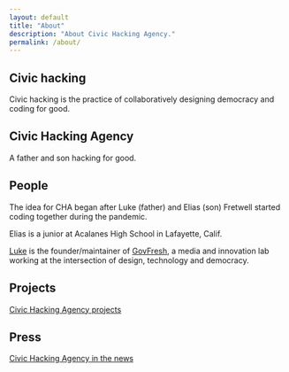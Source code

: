 ```yaml
---
layout: default
title: "About"
description: "About Civic Hacking Agency."
permalink: /about/
---
```


## Civic hacking

Civic hacking is the practice of collaboratively designing democracy and coding for good. 

## Civic Hacking Agency

A father and son hacking for good.

## People

The idea for CHA began after Luke (father) and Elias (son) Fretwell started coding together during the pandemic.

Elias is a junior at Acalanes High School in Lafayette, Calif. 

[Luke](https://lukefretwell.com) is the founder/maintainer of [GovFresh](https://govfresh.com), a media and innovation lab working at the intersection of design, technology and democracy. 

## Projects

[Civic Hacking Agency projects](/projects)

## Press

[Civic Hacking Agency in the news](/press)